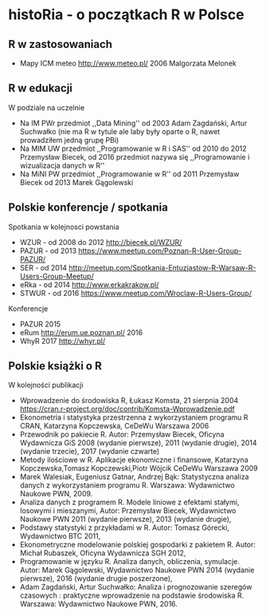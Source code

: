 # histoRia - o początkach R w Polsce

## R w zastosowaniach

* Mapy ICM meteo http://www.meteo.pl/ 2006 Malgorzata Melonek


## R w edukacji

W podziale na uczelnie

* Na IM PWr przedmiot ,,Data Mining'' od 2003 Adam Zagdański, Artur Suchwałko (nie ma R w tytule ale laby były oparte o R, nawet prowadziłem jedną grupę PBi)
* Na MIM UW przedmiot ,,Programowanie w R i SAS''  od 2010 do 2012 Przemysław Biecek, od 2016 przedmiot nazywa się ,,Programowanie i wizualizacja danych w R''
* Na MiNI PW przedmiot ,,Programowanie w R''  od 2011 Przemysław Biecek od 2013 Marek Gągolewski



## Polskie konferencje / spotkania

Spotkania w kolejnosci powstania

* WZUR - od 2008 do 2012 http://biecek.pl/WZUR/
* PAZUR - od 2013 https://www.meetup.com/Poznan-R-User-Group-PAZUR/
* SER - od 2014 http://meetup.com/Spotkania-Entuzjastow-R-Warsaw-R-Users-Group-Meetup/
* eRka - od 2014 http://www.erkakrakow.pl/
* STWUR - od 2016 https://www.meetup.com/Wroclaw-R-Users-Group/

Konferencje

* PAZUR  2015
* eRum http://erum.ue.poznan.pl/ 2016
* WhyR 2017 http://whyr.pl/

## Polskie książki o R

W kolejności publikacji

* Wprowadzenie do środowiska R, Łukasz Komsta, 21 sierpnia 2004 https://cran.r-project.org/doc/contrib/Komsta-Wprowadzenie.pdf
* Ekonometria i statystyka przestrzenna z wykorzystaniem programu R CRAN, Katarzyna Kopczewska, CeDeWu	Warszawa	2006
* Przewodnik po pakiecie R. Autor: Przemysław Biecek, Oficyna Wydawnicza GiS 2008 (wydanie pierwsze), 2011 (wydanie drugie), 2014 (wydanie trzecie), 2017 (wydanie czwarte)
* Metody ilościowe w R. Aplikacje ekonomiczne i finansowe, Katarzyna Kopczewska,Tomasz Kopczewski,Piotr Wójcik	CeDeWu	Warszawa	2009	
* Marek Walesiak, Eugeniusz Gatnar, Andrzej Bąk: Statystyczna analiza danych z wykorzystaniem programu R. Warszawa: Wydawnictwo Naukowe PWN, 2009. 
* Analiza danych z programem R. Modele liniowe z efektami stałymi, losowymi i mieszanymi, Autor: Przemysław Biecek, Wydawnictwo Naukowe PWN 2011 (wydanie pierwsze), 2013 (wydanie drugie), 
* Podstawy statystyki z przykładami w R. Autor: Tomasz Górecki, Wydawnictwo BTC 2011, 
* Ekonometryczne modelowanie polskiej gospodarki z pakietem R. Autor: Michał Rubaszek, Oficyna Wydawnicza SGH 2012, 
* Programowanie w języku R. Analiza danych, obliczenia, symulacje. Autor: Marek Gągolewski, Wydawnictwo Naukowe PWN 2014 (wydanie pierwsze), 2016 (wydanie drugie poszerzone), 
* Adam Zagdański, Artur Suchwałko: Analiza i prognozowanie szeregów czasowych : praktyczne wprowadzenie na podstawie środowiska R. Warszawa: Wydawnictwo Naukowe PWN, 2016. 



